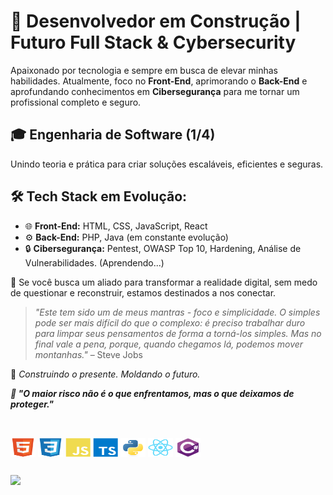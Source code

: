<h1>🚀 Desenvolvedor em Construção | Futuro Full Stack & Cybersecurity</h1>

<p> Apaixonado por tecnologia e sempre em busca de elevar minhas habilidades. Atualmente, foco no <strong>Front-End</strong>, aprimorando o <strong>Back-End</strong> e aprofundando conhecimentos em <strong>Cibersegurança</strong> para me tornar um profissional completo e seguro. </p>

<h2>🎓 Engenharia de Software (1/4)</h2>  
<p>Unindo teoria e prática para criar soluções escaláveis, eficientes e seguras.</p>

<h2>🛠 Tech Stack em Evolução:</h2>
<ul>
  <li>🌐 <strong>Front-End:</strong> HTML, CSS, JavaScript, React</li>
  <li>⚙️ <strong>Back-End:</strong> PHP, Java (em constante evolução)</li>
  <li>🔒 <strong>Cibersegurança:</strong> Pentest, OWASP Top 10, Hardening, Análise de Vulnerabilidades. (Aprendendo...) </li>
</ul>

<p>🔗 Se você busca um aliado para transformar a realidade digital, sem medo de questionar e reconstruir, estamos destinados a nos conectar.</p>

<blockquote>
  <p><em>"Este tem sido um de meus mantras - foco e simplicidade. O simples pode ser mais difícil do que o complexo: 
  é preciso trabalhar duro para limpar seus pensamentos de forma a torná-los simples. Mas no final vale a pena, 
  porque, quando chegamos lá, podemos mover montanhas." </em> – Steve Jobs</p>
</blockquote>

<p>📌 <em>Construindo o presente. Moldando o futuro.</em></p>

<p><em><strong>💬 "O maior risco não é o que enfrentamos, mas o que deixamos de proteger."</strong></em></p>  


##

<div style="display: inline_block"><br>  
  <img align="center" alt="Rafa-HTML" height="30" width="40" src="https://raw.githubusercontent.com/devicons/devicon/master/icons/html5/html5-original.svg">
  <img align="center" alt="Rafa-CSS" height="30" width="40" src="https://raw.githubusercontent.com/devicons/devicon/master/icons/css3/css3-original.svg">
  <img align="center" alt="Rafa-Js" height="30" width="40" src="https://raw.githubusercontent.com/devicons/devicon/master/icons/javascript/javascript-plain.svg">
  <img align="center" alt="Rafa-Ts" height="30" width="40" src="https://raw.githubusercontent.com/devicons/devicon/master/icons/typescript/typescript-plain.svg">
  <img align="center" alt="Rafa-Python" height="30" width="40" src="https://raw.githubusercontent.com/devicons/devicon/master/icons/python/python-original.svg">
  <img align="center" alt="Rafa-React" height="30" width="40" src="https://raw.githubusercontent.com/devicons/devicon/master/icons/react/react-original.svg">
  <img align="center" alt="Rafa-Csharp" height="30" width="40" src="https://raw.githubusercontent.com/devicons/devicon/master/icons/csharp/csharp-original.svg">
</div>

##

<div> 
  <a href="https://www.linkedin.com/in/miguel-antunes-melo-6b227b357/" target="_blank"><img src="https://img.shields.io/badge/-LinkedIn-%230077B5?style=for-the-badge&logo=linkedin&logoColor=white" target="_blank"></a> 
  
</div>

